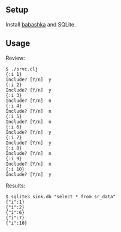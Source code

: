 ## Setup

Install [babashka](https://github.com/babashka/babashka#installation) and SQLite.

## Usage

Review:

```
$ ./srvc.clj 
{:i 1}
Include? [Y/n]  y
{:i 2}
Include? [Y/n]  y
{:i 3}
Include? [Y/n]  n
{:i 4}
Include? [Y/n]  n
{:i 5}
Include? [Y/n]  n
{:i 6}
Include? [Y/n]  y
{:i 7}
Include? [Y/n]  y
{:i 8}
Include? [Y/n]  n
{:i 9}
Include? [Y/n]  n
{:i 10}
Include? [Y/n]  y
```

Results:
```
$ sqlite3 sink.db "select * from sr_data"
{"i":1}
{"i":2}
{"i":6}
{"i":7}
{"i":10}
```
